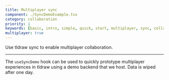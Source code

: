 ```yaml
---
title: Multiplayer sync
component: ./SyncDemoExample.tsx
category: collaboration
priority: 1
keywords: [basic, intro, simple, quick, start, multiplayer, sync, collaboration]
multiplayer: true
---
```


Use tldraw sync to enable multiplayer collaboration.

---

The `useSyncDemo` hook can be used to quickly prototype multiplayer experiences in tldraw using a demo backend that we host. Data is wiped after one day.
